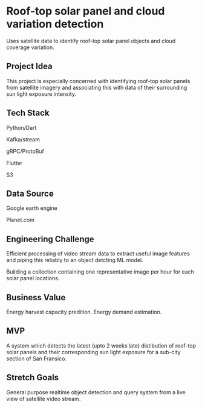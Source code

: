 # Roof-top solar panel and cloud variation detection

Uses satellite data to identify roof-top solar panel objects and cloud coverage variation.

## Project Idea 

This project is especially concerned with identifying roof-top solar panels from satellite imagery and associating this with data of their surrounding sun light exposure intensity. 

## Tech Stack

Python/Dart

Kafka/stream

gRPC/ProtoBuf

Flutter

S3

## Data Source

Google earth engine 

Planet.com 

## Engineering Challenge

Efficient processing of video stream data to extract useful image features and piping this reliably to an object detcting ML model.

Building a collection containing one representative image per hour for each solar panel locations.


## Business Value

Energy harvest capacity predition.
Energy demand estimation.

## MVP

A system which detects the latest (upto 2 weeks late) distibution of roof-top solar panels and their corresponding sun light exposure for a sub-city section of San Fransico.

## Stretch Goals

General purpose realtime object detection and query system from a live view of satellite video stream.
